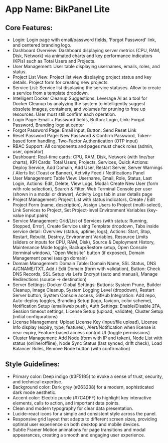# **App Name**: BikPanel Lite

## Core Features:

- Login: Login page with email/password fields, 'Forgot Password' link, and centered branding logo.
- Dashboard Overview: Dashboard displaying server metrics (CPU, RAM, Disk, Network) via animated charts and key performance indicators (KPIs) such as Total Users and Projects.
- User Management: User table displaying usernames, emails, roles, and status.
- Project List View: Project list view displaying project status and key details. Project form for creating new projects.
- Service List: Service list displaying the service statuses. Allow to create a service from a template dropdown.
- Intelligent Docker Cleanup Suggestions: Leverage AI as a tool for Docker Cleanup by analyzing the system to intelligently suggest obsolete images, containers, and volumes for pruning to free up resources. User must still confirm each operation.
- Login Page: Email + Password fields, Button: Login, Link: Forgot Password, Branding logo at center
- Forgot Password Page: Email input, Button: Send Reset Link
- Reset Password Page: New Password & Confirm Password, Token-based form handling, Two-Factor Authentication (OTP input)
- RBAC Support: All components and pages must check roles (admin, user, operator)
- Dashboard: Real-time cards: CPU, RAM, Disk, Network (with line/bar charts), KPI Cards: Total Users, Projects, Services, Quick Actions: Deploy Service, Add Domain, Add User, Restart Server, Server Warnings / Alerts list (Toast or Banner), Activity Feed / Notifications Panel
- User Management: Table View: Username, Email, Role, Status, Last Login, Actions: Edit, Delete, View Logs, Modal: Create New User (form with role selection), Search & Filter, Web Terminal Console per user (shown in a modal or drawer), Activity Logs tab in user details page
- Project Management: Project List with status indicators, Create / Edit Project Form (name, description), Assign Users to Project (multi-select), Link Services to Project, Set Project-level Environment Variables (key-value input pairs)
- Service Management: Grid/List of Services (with status: Running, Stopped, Error), Create Service using Template dropdown, Tabs inside service detail: Overview (status, uptime, logs), Actions: Start, Stop, Restart, Rebuild, Destroy, Environment Variables, Resource Limits (sliders or inputs for CPU, RAM, Disk), Source & Deployment History, Maintenance Mode toggle, Backup/Restore setup, Open Console (terminal window), "Open Website" button (if exposed), Domain Management panel (assign domain)
- Domain Management: Domain Table: Domain Name, SSL Status, DNS A/CNAME/TXT, Add / Edit Domain (form with validation), Button: Check DNS Records, SSL Setup via Let’s Encrypt (auto and manual), Manage Redirections (source → destination)
- Server Settings: Docker Global Settings: Buttons: System Prune, Builder Cleanup, Image Cleanup, System Logging Level (dropdown), Restart Server button, System Console access, GitHub Integration: Add repo, Auto-deploy toggles, Branding Setup (logo, favicon, color scheme), Notification Setup (email/web push), Auth Settings: Enable/Disable 2FA, Session timeout settings, License Setup (upload, validate), Cluster Setup (initial configurations)
- License Management: Upload License Key (input/file upload), License Info display (expiry, type, features), Alert/Notification when license is near expiry, Feature-based access control UI (toggle permissions)
- Cluster Management: Add Node (form with IP and token), Node List with status (online/offline), Node Sync Status (last synced, drift check), Load Balancer Rules, Remove Node button (with confirmation)

## Style Guidelines:

- Primary color: Deep indigo (#3F51B5) to evoke a sense of trust, security, and technical expertise.
- Background color: Dark grey (#263238) for a modern, sophisticated dark mode aesthetic.
- Accent color: Electric purple (#7C4DFF) to highlight key interactive elements, calls to action, and important data points.
- Clean and modern typography for clear data presentation.
- Lucide-react icons for a simple and consistent style across the panel.
- Responsive grid layout that adapts to different screen sizes, providing optimal user experience on both desktop and mobile devices.
- Subtle Framer Motion animations for page transitions and modal appearances, creating a smooth and engaging user experience.